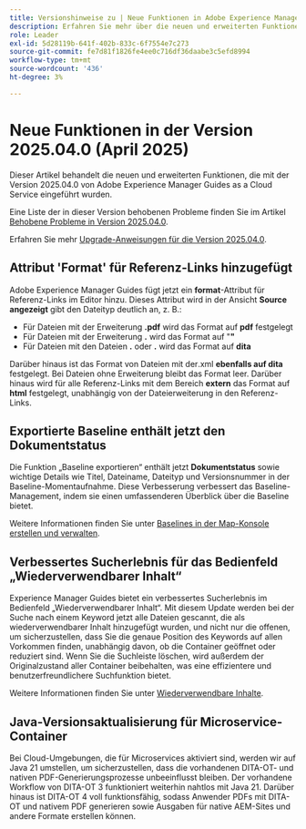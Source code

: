 ```yaml
---
title: Versionshinweise zu | Neue Funktionen in Adobe Experience Manager Guides Version 2025.04.0
description: Erfahren Sie mehr über die neuen und erweiterten Funktionen der Version 2025.04.0 von Adobe Experience Manager Guides
role: Leader
exl-id: 5d28119b-641f-402b-833c-6f7554e7c273
source-git-commit: fe7d81f1826fe4ee0c716df36daabe3c5efd8994
workflow-type: tm+mt
source-wordcount: '436'
ht-degree: 3%

---
```


# Neue Funktionen in der Version 2025.04.0 (April 2025)

Dieser Artikel behandelt die neuen und erweiterten Funktionen, die mit der Version 2025.04.0 von Adobe Experience Manager Guides as a Cloud Service eingeführt wurden.

Eine Liste der in dieser Version behobenen Probleme finden Sie im Artikel [Behobene Probleme in Version 2025.04.0](fixed-issues-2025-04-0.md).

Erfahren Sie mehr [Upgrade-Anweisungen für die Version 2025.04.0](../release-info/upgrade-instructions-2025-04-0.md).

## Attribut &#39;Format&#39; für Referenz-Links hinzugefügt

Adobe Experience Manager Guides fügt jetzt ein **format**-Attribut für Referenz-Links im Editor hinzu. Dieses Attribut wird in der Ansicht **Source angezeigt** gibt den Dateityp deutlich an, z. B.:

- Für Dateien mit der Erweiterung **.pdf** wird das Format auf **pdf** festgelegt
- Für Dateien mit der Erweiterung **.** wird das Format auf &quot;**&quot;**
- Für Dateien mit den Dateien **.** oder **.** wird das Format auf **dita**

Darüber hinaus ist das Format von Dateien mit der **&#x200B;**.xml **ebenfalls auf dita** festgelegt. Bei Dateien ohne Erweiterung bleibt das Format leer. Darüber hinaus wird für alle Referenz-Links mit dem Bereich **extern** das Format auf **html** festgelegt, unabhängig von der Dateierweiterung in den Referenz-Links.

## Exportierte Baseline enthält jetzt den Dokumentstatus

Die Funktion „Baseline exportieren“ enthält jetzt **Dokumentstatus** sowie wichtige Details wie Titel, Dateiname, Dateityp und Versionsnummer in der Baseline-Momentaufnahme. Diese Verbesserung verbessert das Baseline-Management, indem sie einen umfassenderen Überblick über die Baseline bietet.

Weitere Informationen finden Sie unter [Baselines in der Map-Konsole erstellen und verwalten](../user-guide/web-editor-baseline.md#manage-baselines).

## Verbessertes Sucherlebnis für das Bedienfeld „Wiederverwendbarer Inhalt“

Experience Manager Guides bietet ein verbessertes Sucherlebnis im Bedienfeld „Wiederverwendbarer Inhalt“. Mit diesem Update werden bei der Suche nach einem Keyword jetzt alle Dateien gescannt, die als wiederverwendbarer Inhalt hinzugefügt wurden, und nicht nur die offenen, um sicherzustellen, dass Sie die genaue Position des Keywords auf allen Vorkommen finden, unabhängig davon, ob die Container geöffnet oder reduziert sind. Wenn Sie die Suchleiste löschen, wird außerdem der Originalzustand aller Container beibehalten, was eine effizientere und benutzerfreundlichere Suchfunktion bietet.

Weitere Informationen finden Sie unter [Wiederverwendbare Inhalte](../user-guide/web-editor-features.md#reusable-content).


## Java-Versionsaktualisierung für Microservice-Container

Bei Cloud-Umgebungen, die für Microservices aktiviert sind, werden wir auf Java 21 umstellen, um sicherzustellen, dass die vorhandenen DITA-OT- und nativen PDF-Generierungsprozesse unbeeinflusst bleiben. Der vorhandene Workflow von DITA-OT 3 funktioniert weiterhin nahtlos mit Java 21.  Darüber hinaus ist DITA-OT 4 voll funktionsfähig, sodass Anwender PDFs mit DITA-OT und nativem PDF generieren sowie Ausgaben für native AEM-Sites und andere Formate erstellen können.
